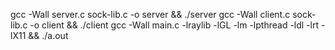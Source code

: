 gcc -Wall server.c sock-lib.c -o server && ./server
gcc -Wall client.c sock-lib.c -o client && ./client
gcc -Wall main.c -lraylib -lGL -lm -lpthread -ldl -lrt -lX11 && ./a.out
